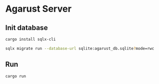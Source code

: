 # Agarust Server

## Init database

```bash
cargo install sqlx-cli
```

```bash
sqlx migrate run --database-url sqlite:agarust_db.sqlite?mode=rwc
```

## Run

```bash
cargo run
```
